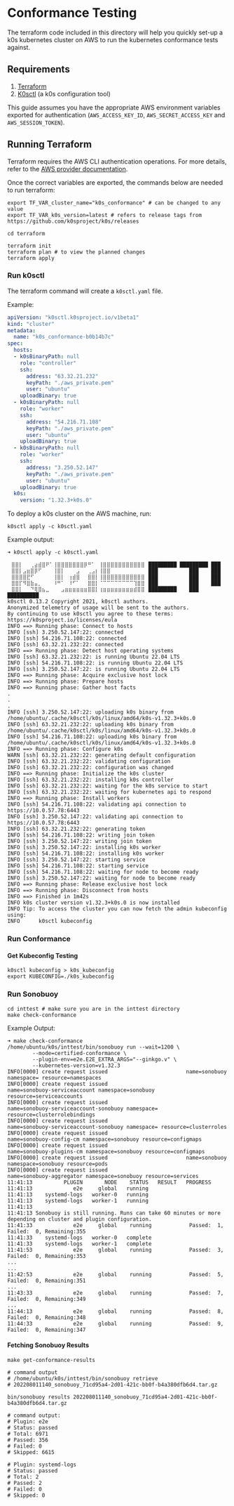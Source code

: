 # Conformance Testing

The terraform code included in this directory will help you quickly set-up a k0s kubernetes cluster on AWS to run the kubernetes conformance tests against.

## Requirements

1. [Terraform](https://learn.hashicorp.com/tutorials/terraform/install-cli#install-terraform)
2. [K0sctl](https://github.com/k0sproject/k0sctl/#installation) (a k0s configuration tool)

This guide assumes you have the appropriate AWS environment variables exported for authentication (`AWS_ACCESS_KEY_ID`, `AWS_SECRET_ACCESS_KEY` and `AWS_SESSION_TOKEN`).

## Running Terraform

Terraform requires the AWS CLI authentication operations. For more details, refer to the [AWS provider documentation](https://registry.terraform.io/providers/hashicorp/aws/latest/docs#environment-variables).

Once the correct variables are exported, the commands below are needed to run terraform:

```shell
export TF_VAR_cluster_name="k0s_conformance" # can be changed to any value
export TF_VAR_k0s_version=latest # refers to release tags from https://github.com/k0sproject/k0s/releases

cd terraform

terraform init
terraform plan # to view the planned changes
terraform apply
```

### Run k0sctl

The terraform command will create a `k0sctl.yaml` file.

Example:

```yaml
apiVersion: "k0sctl.k0sproject.io/v1beta1"
kind: "cluster"
metadata:
  name: "k0s_conformance-b0b14b7c"
spec:
  hosts:
  - k0sBinaryPath: null
    role: "controller"
    ssh:
      address: "63.32.21.232"
      keyPath: "./aws_private.pem"
      user: "ubuntu"
    uploadBinary: true
  - k0sBinaryPath: null
    role: "worker"
    ssh:
      address: "54.216.71.108"
      keyPath: "./aws_private.pem"
      user: "ubuntu"
    uploadBinary: true
  - k0sBinaryPath: null
    role: "worker"
    ssh:
      address: "3.250.52.147"
      keyPath: "./aws_private.pem"
      user: "ubuntu"
    uploadBinary: true
  k0s:
    version: "1.32.3+k0s.0"
```

To deploy a k0s cluster on the AWS machine, run:

```shell
k0sctl apply -c k0sctl.yaml
```

Example output:

```shell
➜ k0sctl apply -c k0sctl.yaml

⠀⣿⣿⡇⠀⠀⢀⣴⣾⣿⠟⠁⢸⣿⣿⣿⣿⣿⣿⣿⡿⠛⠁⠀⢸⣿⣿⣿⣿⣿⣿⣿⣿⣿⣿⣿⠀█████████ █████████ ███
⠀⣿⣿⡇⣠⣶⣿⡿⠋⠀⠀⠀⢸⣿⡇⠀⠀⠀⣠⠀⠀⢀⣠⡆⢸⣿⣿⠀⠀⠀⠀⠀⠀⠀⠀⠀⠀███          ███    ███
⠀⣿⣿⣿⣿⣟⠋⠀⠀⠀⠀⠀⢸⣿⡇⠀⢰⣾⣿⠀⠀⣿⣿⡇⢸⣿⣿⣿⣿⣿⣿⣿⣿⣿⣿⣿⠀███          ███    ███
⠀⣿⣿⡏⠻⣿⣷⣤⡀⠀⠀⠀⠸⠛⠁⠀⠸⠋⠁⠀⠀⣿⣿⡇⠈⠉⠉⠉⠉⠉⠉⠉⠉⢹⣿⣿⠀███          ███    ███
⠀⣿⣿⡇⠀⠀⠙⢿⣿⣦⣀⠀⠀⠀⣠⣶⣶⣶⣶⣶⣶⣿⣿⡇⢰⣶⣶⣶⣶⣶⣶⣶⣶⣾⣿⣿⠀█████████    ███    ██████████
k0sctl 0.13.2 Copyright 2021, k0sctl authors.
Anonymized telemetry of usage will be sent to the authors.
By continuing to use k0sctl you agree to these terms:
https://k0sproject.io/licenses/eula
INFO ==> Running phase: Connect to hosts
INFO [ssh] 3.250.52.147:22: connected
INFO [ssh] 54.216.71.108:22: connected
INFO [ssh] 63.32.21.232:22: connected
INFO ==> Running phase: Detect host operating systems
INFO [ssh] 63.32.21.232:22: is running Ubuntu 22.04 LTS
INFO [ssh] 54.216.71.108:22: is running Ubuntu 22.04 LTS
INFO [ssh] 3.250.52.147:22: is running Ubuntu 22.04 LTS
INFO ==> Running phase: Acquire exclusive host lock
INFO ==> Running phase: Prepare hosts
INFO ==> Running phase: Gather host facts
.
.
.
INFO [ssh] 3.250.52.147:22: uploading k0s binary from /home/ubuntu/.cache/k0sctl/k0s/linux/amd64/k0s-v1.32.3+k0s.0
INFO [ssh] 63.32.21.232:22: uploading k0s binary from /home/ubuntu/.cache/k0sctl/k0s/linux/amd64/k0s-v1.32.3+k0s.0
INFO [ssh] 54.216.71.108:22: uploading k0s binary from /home/ubuntu/.cache/k0sctl/k0s/linux/amd64/k0s-v1.32.3+k0s.0
INFO ==> Running phase: Configure k0s
WARN [ssh] 63.32.21.232:22: generating default configuration
INFO [ssh] 63.32.21.232:22: validating configuration
INFO [ssh] 63.32.21.232:22: configuration was changed
INFO ==> Running phase: Initialize the k0s cluster
INFO [ssh] 63.32.21.232:22: installing k0s controller
INFO [ssh] 63.32.21.232:22: waiting for the k0s service to start
INFO [ssh] 63.32.21.232:22: waiting for kubernetes api to respond
INFO ==> Running phase: Install workers
INFO [ssh] 54.216.71.108:22: validating api connection to https://10.0.57.78:6443
INFO [ssh] 3.250.52.147:22: validating api connection to https://10.0.57.78:6443
INFO [ssh] 63.32.21.232:22: generating token
INFO [ssh] 54.216.71.108:22: writing join token
INFO [ssh] 3.250.52.147:22: writing join token
INFO [ssh] 3.250.52.147:22: installing k0s worker
INFO [ssh] 54.216.71.108:22: installing k0s worker
INFO [ssh] 3.250.52.147:22: starting service
INFO [ssh] 54.216.71.108:22: starting service
INFO [ssh] 54.216.71.108:22: waiting for node to become ready
INFO [ssh] 3.250.52.147:22: waiting for node to become ready
INFO ==> Running phase: Release exclusive host lock
INFO ==> Running phase: Disconnect from hosts
INFO ==> Finished in 1m42s
INFO k0s cluster version v1.32.3+k0s.0 is now installed
INFO Tip: To access the cluster you can now fetch the admin kubeconfig using:
INFO      k0sctl kubeconfig
```

### Run Conformance

#### Get Kubeconfig Testing

```shell
k0sctl kubeconfig > k0s_kubeconfig
export KUBECONFIG=./k0s_kubeconfig
```

### Run Sonobuoy

```shell
cd inttest # make sure you are in the inttest directory
make check-conformance
```

Example Output:

```shell
➜ make check-conformance
/home/ubuntu/k0s/inttest/bin/sonobuoy run --wait=1200 \
        --mode=certified-conformance \
        --plugin-env=e2e.E2E_EXTRA_ARGS="--ginkgo.v" \
        --kubernetes-version=v1.32.3
INFO[0000] create request issued                         name=sonobuoy namespace= resource=namespaces
INFO[0000] create request issued                         name=sonobuoy-serviceaccount namespace=sonobuoy resource=serviceaccounts
INFO[0000] create request issued                         name=sonobuoy-serviceaccount-sonobuoy namespace= resource=clusterrolebindings
INFO[0000] create request issued                         name=sonobuoy-serviceaccount-sonobuoy namespace= resource=clusterroles
INFO[0000] create request issued                         name=sonobuoy-config-cm namespace=sonobuoy resource=configmaps
INFO[0000] create request issued                         name=sonobuoy-plugins-cm namespace=sonobuoy resource=configmaps
INFO[0000] create request issued                         name=sonobuoy namespace=sonobuoy resource=pods
INFO[0000] create request issued                         name=sonobuoy-aggregator namespace=sonobuoy resource=services
11:41:13          PLUGIN       NODE    STATUS   RESULT   PROGRESS
11:41:13             e2e     global   running
11:41:13    systemd-logs   worker-0   running
11:41:13    systemd-logs   worker-1   running
11:41:13
11:41:13 Sonobuoy is still running. Runs can take 60 minutes or more depending on cluster and plugin configuration.
11:41:33             e2e     global    running            Passed:  1, Failed:  0, Remaining:355
11:41:33    systemd-logs   worker-0   complete
11:41:33    systemd-logs   worker-1   complete
11:41:53             e2e     global    running            Passed:  3, Failed:  0, Remaining:353
...
...
11:42:53             e2e     global    running            Passed:  5, Failed:  0, Remaining:351
...
11:43:33             e2e     global    running            Passed:  7, Failed:  0, Remaining:349
...
11:44:13             e2e     global    running            Passed:  8, Failed:  0, Remaining:348
11:44:33             e2e     global    running            Passed:  9, Failed:  0, Remaining:347
```

#### Fetching Sonobuoy Results

```shell
make get-conformance-results

# command output
# /home/ubuntu/k0s/inttest/bin/sonobuoy retrieve
# 202208011140_sonobuoy_71cd95a4-2d01-421c-bb0f-b4a380dfb6d4.tar.gz
```

```shell
bin/sonobuoy results 202208011140_sonobuoy_71cd95a4-2d01-421c-bb0f-b4a380dfb6d4.tar.gz

# command output:
# Plugin: e2e
# Status: passed
# Total: 6971
# Passed: 356
# Failed: 0
# Skipped: 6615

# Plugin: systemd-logs
# Status: passed
# Total: 2
# Passed: 2
# Failed: 0
# Skipped: 0
```
